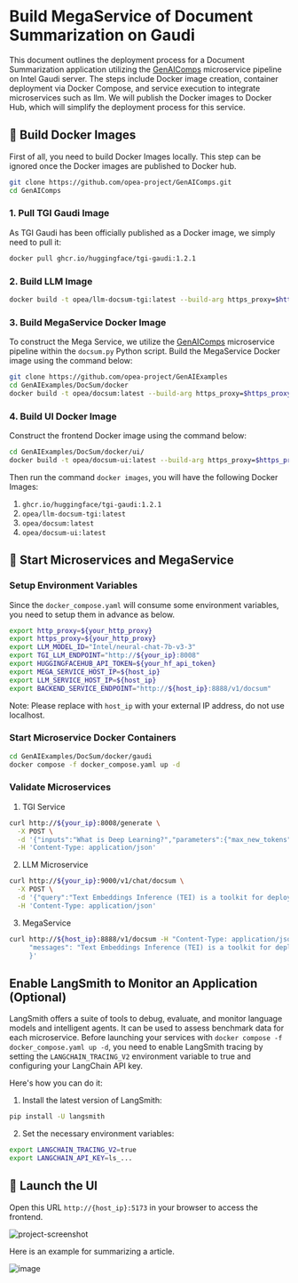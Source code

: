 # Build MegaService of Document Summarization on Gaudi

This document outlines the deployment process for a Document Summarization application utilizing the [GenAIComps](https://github.com/opea-project/GenAIComps.git) microservice pipeline on Intel Gaudi server. The steps include Docker image creation, container deployment via Docker Compose, and service execution to integrate microservices such as llm. We will publish the Docker images to Docker Hub, which will simplify the deployment process for this service.

## 🚀 Build Docker Images

First of all, you need to build Docker Images locally. This step can be ignored once the Docker images are published to Docker hub.

```bash
git clone https://github.com/opea-project/GenAIComps.git
cd GenAIComps
```

### 1. Pull TGI Gaudi Image

As TGI Gaudi has been officially published as a Docker image, we simply need to pull it:

```bash
docker pull ghcr.io/huggingface/tgi-gaudi:1.2.1
```

### 2. Build LLM Image

```bash
docker build -t opea/llm-docsum-tgi:latest --build-arg https_proxy=$https_proxy --build-arg http_proxy=$http_proxy -f comps/llms/summarization/tgi/Dockerfile .
```

### 3. Build MegaService Docker Image

To construct the Mega Service, we utilize the [GenAIComps](https://github.com/opea-project/GenAIComps.git) microservice pipeline within the `docsum.py` Python script. Build the MegaService Docker image using the command below:

```bash
git clone https://github.com/opea-project/GenAIExamples
cd GenAIExamples/DocSum/docker
docker build -t opea/docsum:latest --build-arg https_proxy=$https_proxy --build-arg http_proxy=$http_proxy -f Dockerfile .
```

### 4. Build UI Docker Image

Construct the frontend Docker image using the command below:

```bash
cd GenAIExamples/DocSum/docker/ui/
docker build -t opea/docsum-ui:latest --build-arg https_proxy=$https_proxy --build-arg http_proxy=$http_proxy -f ./docker/Dockerfile .
```

Then run the command `docker images`, you will have the following Docker Images:

1. `ghcr.io/huggingface/tgi-gaudi:1.2.1`
2. `opea/llm-docsum-tgi:latest`
3. `opea/docsum:latest`
4. `opea/docsum-ui:latest`

## 🚀 Start Microservices and MegaService

### Setup Environment Variables

Since the `docker_compose.yaml` will consume some environment variables, you need to setup them in advance as below.

```bash
export http_proxy=${your_http_proxy}
export https_proxy=${your_http_proxy}
export LLM_MODEL_ID="Intel/neural-chat-7b-v3-3"
export TGI_LLM_ENDPOINT="http://${your_ip}:8008"
export HUGGINGFACEHUB_API_TOKEN=${your_hf_api_token}
export MEGA_SERVICE_HOST_IP=${host_ip}
export LLM_SERVICE_HOST_IP=${host_ip}
export BACKEND_SERVICE_ENDPOINT="http://${host_ip}:8888/v1/docsum"
```

Note: Please replace with `host_ip` with your external IP address, do not use localhost.

### Start Microservice Docker Containers

```bash
cd GenAIExamples/DocSum/docker/gaudi
docker compose -f docker_compose.yaml up -d
```

### Validate Microservices

1. TGI Service

```bash
curl http://${your_ip}:8008/generate \
  -X POST \
  -d '{"inputs":"What is Deep Learning?","parameters":{"max_new_tokens":64, "do_sample": true}}' \
  -H 'Content-Type: application/json'
```

2. LLM Microservice

```bash
curl http://${your_ip}:9000/v1/chat/docsum \
  -X POST \
  -d '{"query":"Text Embeddings Inference (TEI) is a toolkit for deploying and serving open source text embeddings and sequence classification models. TEI enables high-performance extraction for the most popular models, including FlagEmbedding, Ember, GTE and E5."}' \
  -H 'Content-Type: application/json'
```

3. MegaService

```bash
curl http://${host_ip}:8888/v1/docsum -H "Content-Type: application/json" -d '{
     "messages": "Text Embeddings Inference (TEI) is a toolkit for deploying and serving open source text embeddings and sequence classification models. TEI enables high-performance extraction for the most popular models, including FlagEmbedding, Ember, GTE and E5."
     }'
```

## Enable LangSmith to Monitor an Application (Optional)

LangSmith offers a suite of tools to debug, evaluate, and monitor language models and intelligent agents. It can be used to assess benchmark data for each microservice. Before launching your services with `docker compose -f docker_compose.yaml up -d`, you need to enable LangSmith tracing by setting the `LANGCHAIN_TRACING_V2` environment variable to true and configuring your LangChain API key.

Here's how you can do it:

1. Install the latest version of LangSmith:

```bash
pip install -U langsmith
```

2. Set the necessary environment variables:

```bash
export LANGCHAIN_TRACING_V2=true
export LANGCHAIN_API_KEY=ls_...
```

## 🚀 Launch the UI

Open this URL `http://{host_ip}:5173` in your browser to access the frontend.

![project-screenshot](https://github.com/intel-ai-tce/GenAIExamples/assets/21761437/93b1ed4b-4b76-4875-927e-cc7818b4825b)

Here is an example for summarizing a article.

![image](https://github.com/intel-ai-tce/GenAIExamples/assets/21761437/67ecb2ec-408d-4e81-b124-6ded6b833f55)
